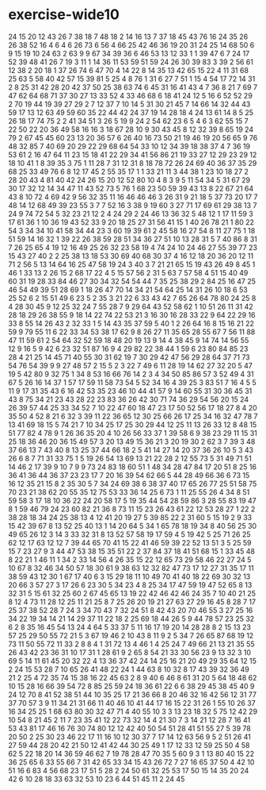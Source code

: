 # exercise-wide10
24
15
20
12
43
26
7
38
18
7
48
18
2
14
16
13
7
37
18
45
43
76
16
24
35
26
26
38
52
16
4
6
4
6
26
73
6
56
4
66
25
42
46
36
19
20
31
24
25
14
68
50
6
9
15
19
10
24
63
2
63
9
9
67
34
39
36
6
46
53
13
12
33
1
1
39
47
6
7
24
17
52
39
48
41
26
7
19
3
11
1
14
36
11
53
59
51
59
24
26
30
39
83
3
39
2
56
61
12
38
2
20
18
1
37
26
74
6
47
70
4
14
22
8
14
35
13
42
65
15
22
4
11
31
68
25
63
5
58
40
42
57
15
39
81
5
25
4
8
76
1
31
6
27
7
51
1
15
4
54
17
72
14
31
2
8
25
31
42
28
20
42
37
50
25
38
63
74
6
45
31
16
41
43
4
7
36
8
21
7
69
7
47
62
64
68
71
37
30
27
13
33
52
4
33
46
68
6
18
41
24
12
5
16
6
52
52
29
2
70
19
44
19
39
27
29
2
7
12
37
7
10
14
5
31
30
21
45
7
14
66
14
32
44
43
59
17
13
12
63
49
59
60
35
22
44
42
24
37
19
14
28
18
4
24
13
61
14
8
5
25
26
18
17
74
75
2
2
41
34
51
3
26
5
19
9
24
2
54
62
23
6
5
4
6
3
62
55
15
7
22
50
22
20
36
49
58
16
16
3
18
67
28
10
9
30
43
45
8
12
32
39
8
65
19
24
79
2
67
45
45
60
23
13
20
36
57
6
26
40
16
73
50
21
19
46
19
20
56
65
9
76
48
32
85
7
40
69
20
29
22
29
68
64
54
33
10
12
34
39
18
38
37
4
7
36
19
53
61
2
16
47
64
11
23
15
18
41
22
29
34
41
56
86
21
19
33
27
12
29
23
29
12
18
10
41
1
8
39
35
3
75
1
11
28
7
31
12
31
8
18
78
72
26
24
69
40
36
37
35
29
68
25
33
49
76
6
8
12
17
45
2
55
35
17
1
1
33
21
11
3
44
38
1
23
10
18
27
2
28
20
43
4
81
40
42
24
26
15
20
12
52
80
10
4
8
3
9
5
11
54
34
5
31
67
29
30
17
32
12
14
34
47
11
43
52
73
5
76
1
68
23
50
59
39
43
13
8
22
67
21
64
43
8
10
72
4
69
42
9
56
32
35
11
16
46
46
46
3
26
31
9
21
18
5
37
73
20
17
7
48
14
12
68
49
39
23
55
3
7
7
52
16
3
38
9
19
60
3
27
71
17
69
61
29
38
13
7
24
9
74
72
54
5
32
23
21
12
2
4
24
29
2
24
46
13
36
32
5
48
12
1
17
11
59
3
17
61
36
1
10
36
19
43
52
33
9
20
18
25
27
31
56
41
15
1
40
26
78
21
1
80
22
54
3
34
34
10
41
58
34
44
23
3
60
19
39
61
2
45
58
16
27
54
8
11
27
75
1
18
51
59
14
16
32
1
39
22
26
38
59
28
51
34
36
27
51
10
13
28
31
5
7
40
86
8
31
7
26
25
65
4
19
12
16
49
25
26
32
23
58
19
4
74
24
10
24
46
27
55
39
77
23
15
43
27
40
2
2
25
38
13
18
53
30
69
40
68
30
37
4
16
12
18
20
36
20
12
11
71
2
56
5
13
14
64
16
25
47
58
19
24
3
40
3
7
21
21
65
15
19
43
26
49
8
45
1
46
1
33
13
2
26
15
2
68
17
22
4
5
15
57
56
2
31
5
63
7
57
58
4
51
15
40
49
60
31
19
28
33
84
46
27
30
34
32
54
54
44
7
35
25
38
29
2
84
25
16
47
25
46
54
49
39
51
28
69
1
18
26
47
70
14
34
21
54
64
25
14
31
26
10
18
6
53
25
52
6
2
15
51
49
6
23
5
2
35
3
21
22
6
33
43
42
7
65
26
64
78
80
24
25
8
4
28
30
45
9
12
25
32
24
7
55
28
7
9
29
64
43
52
58
62
1
10
51
26
11
31
42
28
18
29
26
38
55
9
18
14
22
74
22
53
21
3
16
30
16
28
33
22
9
64
22
29
16
33
8
55
14
26
43
2
32
33
1
5
14
43
35
37
59
5
40
1
2
26
64
16
8
15
16
21
22
59
9
79
55
11
6
22
33
34
53
38
17
62
9
8
26
27
11
35
65
28
55
67
7
56
11
88
47
11
59
61
2
54
64
32
52
59
18
48
20
19
13
9
14
4
38
45
9
14
74
14
56
55
12
9
16
5
9
42
6
23
32
51
87
16
9
4
29
82
22
38
44
1
59
6
23
80
84
85
23
28
4
21
25
14
45
71
40
55
30
31
62
19
7
30
29
42
47
56
29
28
64
37
71
73
54
76
54
39
9
9
27
48
57
2
15
5
2
3
22
7
49
6
11
28
19
14
62
27
32
20
5
47
19
5
42
80
9
32
75
1
34
8
53
16
66
76
14
2
3
4
34
50
85
86
57
3
52
49
4
31
67
5
26
16
14
37
1
57
17
59
11
58
73
54
5
52
34
16
4
39
25
3
83
51
7
16
4
5
5
11
9
17
31
35
43
6
16
42
53
35
23
46
10
44
41
57
9
14
60
55
31
30
36
45
31
43
8
75
34
21
23
43
28
22
23
83
36
26
42
30
71
74
36
29
54
56
20
15
24
26
39
57
44
25
33
34
52
7
10
22
47
60
18
47
23
17
50
52
56
17
18
27
8
4
20
35
50
4
52
8
21
6
32
3
39
11
22
36
65
12
30
25
66
26
17
25
34
16
32
47
78
7
13
41
69
18
15
5
74
21
7
10
34
25
17
25
30
29
44
12
25
11
13
26
33
12
8
48
15
51
77
82
4
78
9
1
26
36
35
20
4
10
26
56
33
37
1
39
58
6
9
38
23
29
11
15
31
25
18
36
46
20
36
15
49
57
3
20
13
49
15
36
21
3
20
19
30
2
62
3
7
39
3
48
37
66
13
7
43
40
8
13
25
37
44
66
18
2
5
41
14
27
14
20
37
36
26
10
5
3
43
26
6
8
7
71
31
33
75
1
5
19
26
54
13
69
13
21
22
28
2
12
55
73
5
31
49
71
51
14
46
2
17
39
9
10
7
9
9
73
24
83
18
60
51
1
48
34
28
47
84
17
20
51
8
25
16
36
41
36
44
36
37
23
23
17
7
20
16
39
54
62
66
5
44
28
49
66
36
6
73
15
16
12
35
21
15
8
2
35
30
5
7
34
24
69
38
6
38
37
40
17
65
26
77
25
51
58
75
70
23
21
38
62
20
55
35
12
75
53
33
36
14
25
6
73
1
11
25
55
26
4
34
8
51
59
58
3
17
18
10
36
22
24
20
58
17
5
19
35
44
54
28
59
86
3
28
55
83
19
47
8
1
59
46
79
24
23
60
82
21
36
8
73
11
15
23
26
43
61
22
12
53
28
27
1
22
2
38
28
18
34
24
25
38
13
4
12
41
20
19
27
5
39
85
22
2
31
60
5
15
19
2
9
33
15
42
39
67
8
13
52
25
40
13
1
14
20
64
5
34
1
65
78
18
19
34
8
40
56
25
30
49
65
26
12
3
14
3
33
32
31
8
13
52
57
58
19
17
59
4
5
19
42
5
25
71
26
25
62
12
17
63
12
12
7
39
44
65
70
41
15
22
41
46
59
39
22
52
13
51
3
5
25
59
15
7
23
27
9
3
44
47
53
38
15
35
51
22
2
37
84
37
18
41
51
68
15
1
33
45
48
8
22
21
1
46
11
1
34
2
33
14
56
4
26
35
15
22
12
65
73
29
58
46
22
27
24
5
10
67
8
32
46
34
50
57
18
30
61
9
38
63
12
32
82
47
73
17
12
27
31
35
17
11
38
59
43
12
30
1
67
17
40
6
3
15
29
18
11
10
49
70
41
40
18
22
69
30
32
13
20
66
3
57
27
3
17
26
6
23
30
5
34
23
4
8
25
34
17
47
59
19
47
52
65
8
13
32
31
5
15
61
32
25
60
2
67
45
65
13
19
22
42
46
42
46
24
35
7
10
40
21
25
8
12
4
73
11
28
12
25
11
21
25
8
7
25
26
20
19
21
27
63
27
29
16
45
8
28
7
17
25
37
38
52
28
7
24
3
34
70
43
7
32
24
51
8
42
43
20
70
46
55
3
27
25
16
34
22
19
34
14
21
14
29
37
11
22
18
2
25
69
18
44
26
5
9
44
78
57
23
25
32
6
2
8
35
16
45
54
13
24
4
64
5
33
37
5
11
16
17
19
20
14
28
28
8
2
15
13
23
57
25
29
50
55
72
21
5
3
67
19
46
2
10
43
8
11
9
2
5
34
7
26
65
87
68
19
12
73
11
50
55
72
11
33
2
8
8
4
1
31
72
13
4
46
1
4
25
24
7
49
66
21
13
21
35
55
26
43
42
23
36
31
10
17
31
1
28
61
9
2
65
8
54
21
33
30
56
23
9
13
32
3
10
69
5
14
11
61
45
20
32
22
4
13
36
37
42
24
14
25
16
21
20
49
29
35
64
12
15
2
24
15
53
28
7
10
65
26
41
48
22
24
1
44
63
8
10
32
8
17
43
39
32
36
49
21
2
25
4
72
35
74
15
38
16
22
45
63
2
8
9
40
6
46
8
61
31
20
5
64
18
48
62
10
15
28
16
66
39
54
72
8
85
25
59
24
18
36
61
22
6
6
38
29
45
38
45
40
9
24
12
70
8
41
52
38
51
44
10
35
25
17
21
36
66
8
20
46
32
16
42
56
12
31
77
37
70
57
3
9
11
34
21
31
66
11
40
46
10
41
44
17
16
15
22
31
26
1
55
10
26
37
16
34
25
25
1
68
63
80
30
32
47
71
4
40
55
10
3
3
13
23
18
32
5
75
12
42
29
10
54
8
21
45
2
11
7
23
35
41
12
22
73
32
14
4
21
30
7
3
14
21
12
28
7
16
41
53
43
81
17
46
16
76
30
74
80
12
12
42
40
50
54
51
28
41
51
55
27
5
39
78
20
50
2
25
30
23
46
22
17
11
16
10
12
30
37
7
17
14
12
63
56
9
5
2
51
26
41
27
59
44
28
20
42
21
50
12
41
42
44
30
25
49
1
17
12
33
12
59
25
50
4
58
62
5
22
18
20
14
36
59
46
62
7
19
78
28
47
70
35
5
60
9
3
1
13
80
40
15
22
36
25
65
6
33
55
66
7
31
42
65
33
34
15
43
26
72
7
27
16
65
37
50
4
42
10
51
16
6
83
4
56
68
23
17
51
5
28
2
24
50
61
32
25
53
17
50
15
14
35
20
24
42
6
10
28
18
33
63
32
53
10
23
6
44
51
45
11
2
24
45
